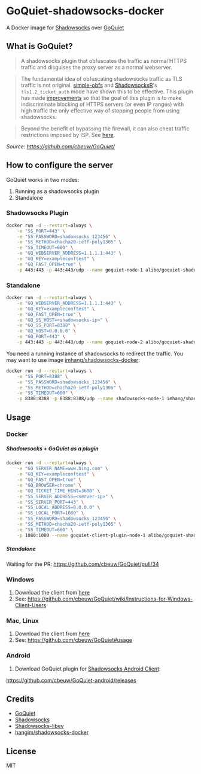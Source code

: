 # GoQuiet-shadowsocks-docker
A Docker image for [Shadowsocks](https://github.com/shadowsocks) over [GoQuiet](https://github.com/cbeuw/GoQuiet/)


## What is GoQuiet?

>A shadowsocks plugin that obfuscates the traffic as normal HTTPS traffic and disguises the proxy server as a normal webserver.

>The fundamental idea of obfuscating shadowsocks traffic as TLS traffic is not original. [simple-obfs](https://github.com/shadowsocks/simple-obfs) and [ShadowsocksR](https://github.com/shadowsocksrr/shadowsocksr)'s `tls1.2_ticket_auth` mode have shown this to be effective. This plugin has made [improvements](https://github.com/cbeuw/GoQuiet/wiki/Advantages-over-similar-obfuscators) so that the goal of this plugin is to make indiscriminate blocking of HTTPS servers (or even IP ranges) with high traffic the only effective way of stopping people from using shadowsocks.

>Beyond the benefit of bypassing the firewall, it can also cheat traffic restrictions imposed by ISP. See [here](https://github.com/cbeuw/GoQuiet/wiki/A-potential-gateway-to-free-internet-after-Net-Neutrality-Repeal).

*Source: https://github.com/cbeuw/GoQuiet/*

## How to configure the server

GoQuiet works in two modes:

1. Running as a shadowsocks plugin
2. Standalone

### Shadowsocks Plugin

```bash
docker run -d --restart=always \
    -e "SS_PORT=443" \
    -e "SS_PASSWORD=shadowsocks_123456" \
    -e "SS_METHOD=chacha20-ietf-poly1305" \
    -e "SS_TIMEOUT=600" \
    -e "GQ_WEBSERVER_ADDRESS=1.1.1.1:443" \
    -e "GQ_KEY=exampleconftest" \
    -e "GQ_FAST_OPEN=true" \
    -p 443:443 -p 443:443/udp --name goquiet-node-1 alibo/goquiet-shadowsocks-docker:server-plugin
```


### Standalone

```bash
docker run -d --restart=always \
    -e "GQ_WEBSERVER_ADDRESS=1.1.1.1:443" \
    -e "GQ_KEY=exampleconftest" \
    -e "GQ_FAST_OPEN=true" \
    -e "GQ_SS_HOST=<shadowsocks-ip>" \
    -e "GQ_SS_PORT=8388" \
    -e "GQ_HOST=0.0.0.0" \
    -e "GQ_PORT=443" \
    -p 443:443 -p 443:443/udp --name goquiet-node-2 alibo/goquiet-shadowsocks-docker:server-standalone
```

You need a running instance of shadowsocks to redirect the traffic. You may want to use image [imhang/shadowsocks-docker](https://github.com/hangim/shadowsocks-docker):

```bash
docker run -d --restart=always \
    -e "SS_PORT=8388" \
    -e "SS_PASSWORD=shadowsocks_123456" \
    -e "SS_METHOD=chacha20-ietf-poly1305" \
    -e "SS_TIMEOUT=600" \
    -p 8388:8388 -p 8388:8388/udp --name shadowsocks-node-1 imhang/shadowsocks-docker
```

## Usage

### Docker

##### Shadowsocks + GoQuiet as a plugin

```bash
docker run -d --restart=always \
    -e "GQ_SERVER_NAME=www.bing.com" \
    -e "GQ_KEY=exampleconftest" \
    -e "GQ_FAST_OPEN=true" \
    -e "GQ_BROWSER=chrome" \
    -e "GQ_TICKET_TIME_HINT=3600" \
    -e "SS_SERVER_ADDRESS=<server-ip>" \
    -e "SS_SERVER_PORT=443" \
    -e "SS_LOCAL_ADDRESS=0.0.0.0" \
    -e "SS_LOCAL_PORT=1080" \
    -e "SS_PASSWORD=shadowsocks_123456" \
    -e "SS_METHOD=chacha20-ietf-poly1305" \
    -e "SS_TIMEOUT=600" \
    -p 1080:1080 --name goquiet-client-plugin-node-1 alibo/goquiet-shadowsocks-docker:client-plugin
```

##### Standalone

Waiting for the PR: https://github.com/cbeuw/GoQuiet/pull/34



### Windows

1. Download the client from [here](https://github.com/cbeuw/GoQuiet/releases)
2. See: https://github.com/cbeuw/GoQuiet/wiki/Instructions-for-Windows-Client-Users


### Mac, Linux

1. Download the client from [here](https://github.com/cbeuw/GoQuiet/releases)
2. See: https://github.com/cbeuw/GoQuiet#usage


### Android

1. Download GoQuiet plugin for [Shadowsocks Android Client](https://play.google.com/store/apps/details?id=com.github.shadowsocks):

https://github.com/cbeuw/GoQuiet-android/releases


## Credits

- [GoQuiet](https://github.com/cbeuw/GoQuiet/)
- [Shadowsocks](https://github.com/shadowsocks)
- [Shadowsocks-libev](https://github.com/shadowsocks/shadowsocks-libev)
- [hangim/shadowsocks-docker](https://github.com/hangim/shadowsocks-docker)

## License

MIT
